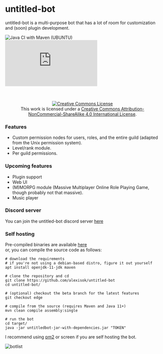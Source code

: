 # untitled-bot

untitled-bot is a multi-purpose bot that
has a lot of room for customization and
(soon) plugin development.

![Java CI with Maven (UBUNTU)](https://github.com/AlexIsOK/untitled-bot/workflows/Java%20CI%20with%20Maven%20(UBUNTU)/badge.svg)
![discord-server](https://alexisok.dev/ub/discord.html)
<br><br><br>
<div style="text-align: center;"><a rel="license" href="http://creativecommons.org/licenses/by-nc-sa/4.0/"><img alt="Creative Commons License" style="border-width:0" src="https://i.creativecommons.org/l/by-nc-sa/4.0/88x31.png" /></a><br />This work is licensed under a <a rel="license" href="http://creativecommons.org/licenses/by-nc-sa/4.0/">Creative Commons Attribution-NonCommercial-ShareAlike 4.0 International License</a>.</div>

### Features
* Custom permission nodes for users, roles, and the entire guild (adapted from the Unix permission system).
* Level/rank module.
* Per guild permissions.

### Upcoming features
* Plugin support
* Web UI
* (M)MORPG module (Massive Multiplayer Online Role Playing Game, though probably not that massive).
* Music player

### Discord server
You can join the untitled-bot discord server [here](https://alexisok.dev/ub/discord.html)

### Self hosting
Pre-compiled binaries are available [here](https://github.com/AlexIsOK/untitled-bot/releases/latest) \
or, you can compile the source code as follows:
```console
# download the requirements
# if you're not using a debian-based distro, figure it out yourself
apt install openjdk-11-jdk maven

# clone the repository and cd
git clone https://github.com/alexisok/untitled-bot
cd untitled-bot/

# (optional) checkout the beta branch for the latest features
git checkout edge

# compile from the source (requires Maven and Java 11+)
mvn clean compile assembly:single

# run the bot
cd target/
java -jar untitledbot-jar-with-dependencies.jar "TOKEN"
```

I recommend using [pm2](https://github.com/Unitech/pm2) or screen
if you are self hosting the bot.

<img src="https://media.discordapp.net/attachments/730129087535906896/732704490242965605/botslistNEW.png" alt="botlist">
